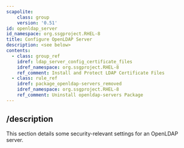 ```yaml
---
scapolite:
    class: group
    version: '0.51'
id: openldap_server
id_namespace: org.ssgproject.RHEL-8
title: Configure OpenLDAP Server
description: <see below>
contents:
  - class: group_ref
    idref: ldap_server_config_certificate_files
    idref_namespace: org.ssgproject.RHEL-8
    ref_comment: Install and Protect LDAP Certificate Files
  - class: rule_ref
    idref: package_openldap-servers_removed
    idref_namespace: org.ssgproject.RHEL-8
    ref_comment: Uninstall openldap-servers Package
---
```



## /description

This
section details some security-relevant settings for an OpenLDAP server.
